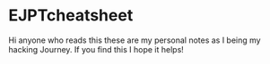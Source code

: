 # EJPTcheatsheet
Hi anyone who reads this these are my personal notes as I being my hacking Journey. If you find this I hope it helps!
